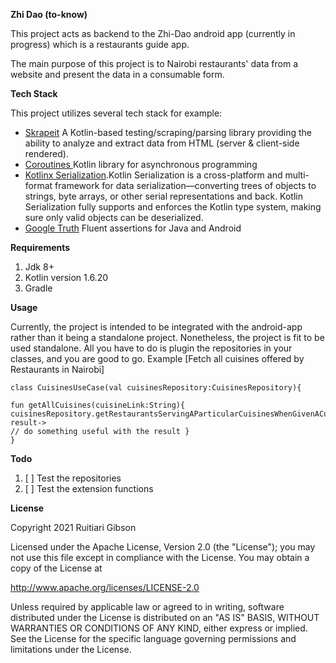 **Zhi Dao (to-know)**

This project acts as backend to the Zhi-Dao android app (currently in progress) which is a restaurants guide app.

The main purpose of this project is to Nairobi restaurants' data from a website and present the data in a consumable form.

**Tech Stack**

This project utilizes several tech stack for example:

* [Skrapeit](https://github.com/skrapeit/skrape.it) A Kotlin-based testing/scraping/parsing library providing the ability to analyze and extract data from HTML (server & client-side rendered).
* [Coroutines ](https://github.com/Kotlin/kotlinx.coroutines) Kotlin library for asynchronous programming
* [Kotlinx Serialization](https://github.com/Kotlin/kotlinx.serialization/blob/master/docs/serialization-guide.md#:~:text=Kotlin%20Serialization%20is%20a%20cross-platform%20and%20multi-format%20framework,making%20sure%20only%20valid%20objects%20can%20be%20deserialized.).Kotlin Serialization is a cross-platform and multi-format framework for data serialization—converting trees of objects to strings, byte arrays, or other serial representations and back. Kotlin Serialization fully supports and enforces the Kotlin type system, making sure only valid objects can be deserialized.
* [Google Truth](https://github.com/google/truth) Fluent assertions for Java and Android


**Requirements**

1. Jdk 8+
2. Kotlin version 1.6.20 
3. Gradle


**Usage**

Currently, the project is intended to be integrated with the android-app rather than it being a standalone project.
Nonetheless, the project is fit to be used standalone.
All you have to do is plugin the repositories in your classes, and you are good to go.
Example [Fetch all cuisines offered by Restaurants in Nairobi]

```
class CuisinesUseCase(val cuisinesRepository:CuisinesRepository){

fun getAllCuisines(cuisineLink:String){
cuisinesRepository.getRestaurantsServingAParticularCuisinesWhenGivenACuisineLink(cuisineLink).also{
result->
// do something useful with the result }
}
```

**Todo**

1. [ ] Test the repositories
2. [ ] Test the extension functions

**License**

Copyright 2021 Ruitiari Gibson

Licensed under the Apache License, Version 2.0 (the "License");
you may not use this file except in compliance with the License.
You may obtain a copy of the License at

http://www.apache.org/licenses/LICENSE-2.0

Unless required by applicable law or agreed to in writing, software
distributed under the License is distributed on an "AS IS" BASIS,
WITHOUT WARRANTIES OR CONDITIONS OF ANY KIND, either express or implied.
See the License for the specific language governing permissions and
limitations under the License.